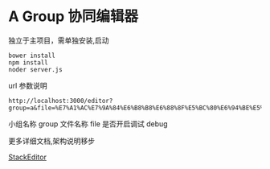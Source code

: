 A Group 协同编辑器
=========

独立于主项目，需单独安装,启动


```
bower install
npm install
noder server.js
```


url 参数说明

```
http://localhost:3000/editor?group=a&file=%E7%A1%AC%E7%9A%84%E6%B8%B8%E6%88%8F%E5%BC%80%E6%94%BE%E5%B9%B3%E5%8F%B0.md&debug#
```

小组名称 group
文件名称 file
是否开启调试 debug


更多详细文档,架构说明移步 

[StackEditor](https://github.com/benweet/stackedit/blob/master/doc/developer-guide.md#developer-guide)
